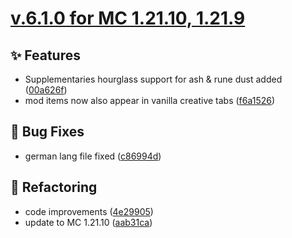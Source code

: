 # [v.6.1.0 for MC 1.21.10, 1.21.9](https://github.com/XxRexRaptorxX/RuneCraft/compare/v.6.1.0-dev1...v.6.1.0-dev9)

## ✨ Features

- Supplementaries hourglass support for ash & rune dust added ([00a626f](https://github.com/XxRexRaptorxX/RuneCraft/commit/00a626f193e85520596bce97c689116cb8145d84))
- mod items now also appear in vanilla creative tabs ([f6a1526](https://github.com/XxRexRaptorxX/RuneCraft/commit/f6a15262a7dec62f34f896ac4c8caecefdf9272d))

## 🔧 Bug Fixes

- german lang file fixed ([c86994d](https://github.com/XxRexRaptorxX/RuneCraft/commit/c86994df74ace5fc1d8036911351cd5c575c8c73))

## 🔨 Refactoring

- code improvements ([4e29905](https://github.com/XxRexRaptorxX/RuneCraft/commit/4e2990523b8c33bb7d17d710c663d6d42ae349ff))
- update to MC 1.21.10 ([aab31ca](https://github.com/XxRexRaptorxX/RuneCraft/commit/aab31cafd0ede08e4006fcc12d4b58556d883ec7))

